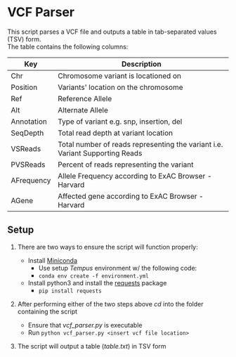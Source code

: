 # VCF Parser

This script parses a VCF file and outputs a table in tab-separated values (TSV) form.  
The table contains the following columns:  

|Key | Description|
|----|------------|
|Chr | Chromosome variant is locationed on|
|Position | Variants' location on the chromosome|
|Ref | Reference Allele|
|Alt | Alternate Allele|
|Annotation | Type of variant e.g. snp, insertion, del|
|SeqDepth | Total read depth at variant location|
|VSReads | Total number of reads representing the variant i.e. Variant Supporting Reads|
|PVSReads | Percent of reads representing the variant|
|AFrequency | Allele Frequency according to ExAC Browser - Harvard|
|AGene | Affected gene according to ExAC Browser - Harvard|

## Setup

1. There are two ways to ensure the script will function properly:
   - Install [Miniconda](http://conda.pydata.org/miniconda.html)
       - Use setup *Tempus* environment w/ the following code:
       - `conda env create -f environment.yml`
   - Install python3 and install the [requests](http://docs.python-requests.org/en/master/user/install/) package
       - `pip install requests`
   
2. After performing either of the two steps above *cd* into the folder containing the script 
   - Ensure that *vcf_parser.py* is executable
   - Run `python vcf_parser.py <insert vcf file location>`
   
3. The script will output a table (*table.txt*) in TSV form
